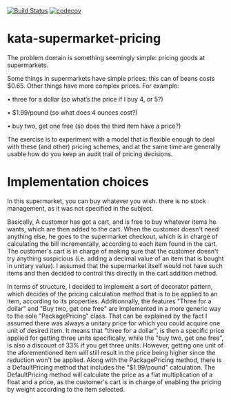 [![Build Status](https://travis-ci.org/kmaxime/kata-supermarket-pricing.svg?branch=master)](https://travis-ci.org/kmaxime/kata-supermarket-pricing)
[![codecov](https://codecov.io/gh/kmaxime/kata-supermarket-pricing/branch/master/graphs/badge.svg)](https://codecov.io/gh/kmaxime/kata-supermarket-pricing)
# kata-supermarket-pricing

The problem domain is something seemingly simple: pricing goods at supermarkets.

 

Some things in supermarkets have simple prices: this can of beans costs $0.65. Other things have more complex prices. For example:

•     three for a dollar (so what’s the price if I buy 4, or 5?)

•     $1.99/pound (so what does 4 ounces cost?)

•     buy two, get one free (so does the third item have a price?)

 

The exercise is to experiment with a model that is flexible enough to deal with these (and other) pricing schemes, and at the same time are generally usable how do you keep an audit trail of pricing decisions.




# Implementation choices
In this supermarket, you can buy whatever you wish. there is no stock management, as it was not specified in the subject.

Basically, A customer has got a cart, and is free to buy whatever items he wants, which are then added to the cart. When the customer doesn't need anything else, he goes to the supermarket checkout, which is in charge of calculating the bill incrementally, according to each item found in the cart.
The customer's cart is in charge of making sure that the customer doesn't try anything suspicious (i.e. adding a decimal value of an item that is bought in unitary value). I assumed that the supermarket itself would not have such items and then decided to control this directly in the cart addition method.

In terms of structure, I decided to implement a sort of decorator pattern, which decides of the pricing calculation method that is to be applied to an item, according to its properties. Additionnally, the features "Three for a dollar" and "Buy two, get one free" are implemented in a more generic way to the sole "PackagePricing" class. That can be explained by the fact I assumed there was always a unitary price for which you could acquire one unit of desired item.
It means that "three for a dollar", is then a specific price applied for getting three units specifically, while the "buy two, get one free", is also a discount of 33% if you get three units. However, getting one unit of the aforementioned item will still result in the price being higher since the reduction won't be applied.
Along with the PackagePricing method, there is a DefaultPricing method that includes the "$1.99/pound" calculation. The DefaultPricing method will calculate the price as a flat multiplication of a float and a price, as the customer's cart is in charge of enabling the pricing by weight according to the item selected. 



